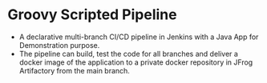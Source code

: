 # Groovy Scripted Pipeline

 - A declarative multi-branch CI/CD pipeline in Jenkins with a Java App for Demonstration purpose. 
 - The pipeline can build, test the code for all branches and deliver a docker image of the application to a private docker repository in JFrog Artifactory from the main branch.
 
